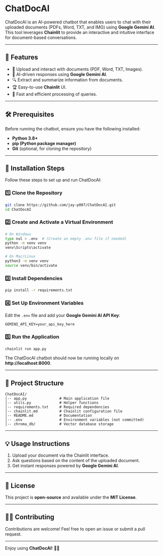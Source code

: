 # ChatDocAI

ChatDocAI is an AI-powered chatbot that enables users to chat with their uploaded documents (PDFs, Word, TXT, and IMG) using **Google Gemini AI**. This tool leverages **Chainlit** to provide an interactive and intuitive interface for document-based conversations.

---

## **📌 Features**
- 📄 Upload and interact with documents (PDF, Word, TXT, Images).
- 🤖 AI-driven responses using **Google Gemini AI**.
- 🔍 Extract and summarize information from documents.
- 🏆 Easy-to-use **Chainlit** UI.
- 🚀 Fast and efficient processing of queries.

---

## **🛠 Prerequisites**
Before running the chatbot, ensure you have the following installed:
- **Python 3.8+**
- **pip (Python package manager)**
- **Git** (optional, for cloning the repository)

---

## **🚀 Installation Steps**
Follow these steps to set up and run ChatDocAI:

### **1️⃣ Clone the Repository**
```bash
git clone https://github.com/jay-p007/ChatDocAI.git
cd ChatDocAI
```

### **2️⃣ Create and Activate a Virtual Environment**
```bash
# On Windows
type nul > .env  # (Create an empty .env file if needed)
python -m venv venv
venv\Scripts\activate

# On Mac/Linux
python3 -m venv venv
source venv/bin/activate
```

### **3️⃣ Install Dependencies**
```bash
pip install -r requirements.txt
```

### **4️⃣ Set Up Environment Variables**
Edit the `.env` file and add your **Google Gemini AI API Key**:
```
GEMINI_API_KEY=your_api_key_here
```

### **5️⃣ Run the Application**
```bash
chainlit run app.py
```

The ChatDocAI chatbot should now be running locally on **http://localhost:8000**.

---

## **📂 Project Structure**
```
ChatDocAI/
│-- app.py               # Main application file
│-- utils.py             # Helper functions
│-- requirements.txt     # Required dependencies
│-- chainlit.md          # Chainlit configuration file
│-- README.md            # Documentation
│-- .env                 # Environment variables (not committed)
│-- chroma_db/           # Vector database storage
```

---

## **💡 Usage Instructions**
1. Upload your document via the Chainlit interface.
2. Ask questions based on the content of the uploaded document.
3. Get instant responses powered by **Google Gemini AI**.

---

## **📌 License**
This project is **open-source** and available under the **MIT License**.

---

## **👨‍💻 Contributing**
Contributions are welcome! Feel free to open an issue or submit a pull request.

---
Enjoy using **ChatDocAI**! 🚀🎉

